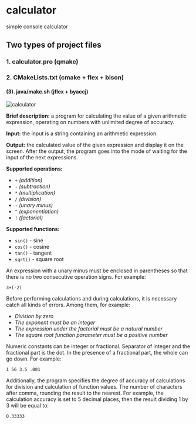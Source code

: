 # calculator
simple console calculator

## Two types of project files

### 1. calculator.pro (qmake)

### 2. CMakeLists.txt (cmake + flex + bison)

#### (3). java/make.sh (jflex + byaccj)

![calculator](https://user-images.githubusercontent.com/20319403/118359144-bc0cc580-b58a-11eb-83e1-3d3f0aabc0d8.png)

**Brief description:** a program for calculating the value of a given 
arithmetic expression, operating on numbers with unlimited degree of accuracy.

**Input:** the input is a string containing an arithmetic expression.

**Output:** the calculated value of the given expression and display it on the 
screen. After the output, the program goes into the mode of waiting for the 
input of the next expressions.

**Supported operations:**
- `+` *(addition)*
- `-` *(subtraction)*
- `*` *(multiplication)*
- `/` *(division)*
- `-` *(unary minus)*
- `^` *(exponentiation)*
- `!` *(factorial)*

**Supported functions:**
- `sin()` - sine
- `cos()` - cosine
- `tan()` - tangent
- `sqrt()` - square root

An expression with a unary minus must be enclosed in parentheses so that there 
is no two consecutive operation signs. For example:
```
3+(-2)
```
Before performing calculations and during calculations, it is necessary catch 
all kinds of errors. Among them, for example:

- *Division by zero*
- *The exponent must be an integer*
- *The expression under the factorial must be a natural number*
- *The square root function parameter must be a positive number*

Numeric constants can be integer or fractional. Separator of integer and the 
fractional part is the dot. In the presence of a fractional part, the whole can 
go down. For example:
```
1 56 3.5 .001
```
Additionally, the program specifies the degree of accuracy of calculations for 
division and calculation of function values. The number of characters after 
comma, rounding the result to the nearest. For example, the calculation 
accuracy is set to 5 decimal places, then the result dividing 1 by 3 will be 
equal to:
```
0.33333
```

